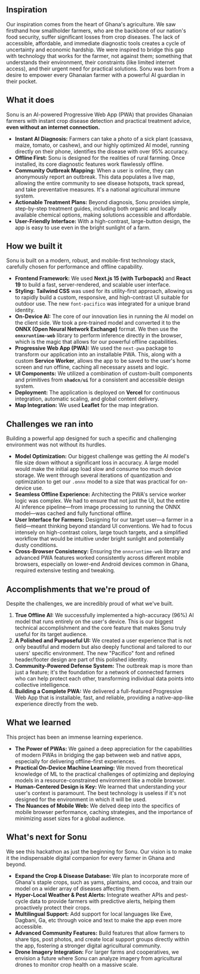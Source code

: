 ## Inspiration
Our inspiration comes from the heart of Ghana's agriculture. We saw firsthand how smallholder farmers, who are the backbone of our nation's food security, suffer significant losses from crop diseases. The lack of accessible, affordable, and immediate diagnostic tools creates a cycle of uncertainty and economic hardship. We were inspired to bridge this gap with technology that works for the farmer, not against them; something that understands their environment, their constraints (like limited internet access), and their urgent need for practical solutions. Sonu was born from a desire to empower every Ghanaian farmer with a powerful AI guardian in their pocket.

## What it does
Sonu is an AI-powered Progressive Web App (PWA) that provides Ghanaian farmers with instant crop disease detection and practical treatment advice, **even without an internet connection.**

*   **Instant AI Diagnosis:** Farmers can take a photo of a sick plant (cassava, maize, tomato, or cashew), and our highly optimized AI model, running directly on their phone, identifies the disease with over 95% accuracy.
*   **Offline First:** Sonu is designed for the realities of rural farming. Once installed, its core diagnostic features work flawlessly offline.
*   **Community Outbreak Mapping:** When a user is online, they can anonymously report an outbreak. This data populates a live map, allowing the entire community to see disease hotspots, track spread, and take preventative measures. It's a national agricultural immune system.
*   **Actionable Treatment Plans:** Beyond diagnosis, Sonu provides simple, step-by-step treatment guides, including both organic and locally available chemical options, making solutions accessible and affordable.
*   **User-Friendly Interface:** With a high-contrast, large-button design, the app is easy to use even in the bright sunlight of a farm.

## How we built it
Sonu is built on a modern, robust, and mobile-first technology stack, carefully chosen for performance and offline capability.

*   **Frontend Framework:** We used **Next.js 15 (with Turbopack)** and **React 19** to build a fast, server-rendered, and scalable user interface.
*   **Styling:** **Tailwind CSS** was used for its utility-first approach, allowing us to rapidly build a custom, responsive, and high-contrast UI suitable for outdoor use. The new `font-pacifico` was integrated for a unique brand identity.
*   **On-Device AI:** The core of our innovation lies in running the AI model on the client side. We took a pre-trained model and converted it to the **ONNX (Open Neural Network Exchange)** format. We then use the **`onnxruntime-web`** library to perform inference directly in the browser, which is the magic that allows for our powerful offline capabilities.
*   **Progressive Web App (PWA):** We used the `next-pwa` package to transform our application into an installable PWA. This, along with a custom **Service Worker**, allows the app to be saved to the user's home screen and run offline, caching all necessary assets and logic.
*   **UI Components:** We utilized a combination of custom-built components and primitives from **`shadcn/ui`** for a consistent and accessible design system.
*   **Deployment:** The application is deployed on **Vercel** for continuous integration, automatic scaling, and global content delivery.
*   **Map Integration:** We used **Leaflet** for the map integration.

## Challenges we ran into
Building a powerful app designed for such a specific and challenging environment was not without its hurdles.

*   **Model Optimization:** Our biggest challenge was getting the AI model's file size down without a significant loss in accuracy. A large model would make the initial app load slow and consume too much device storage. We went through several iterations of quantization and optimization to get our `.onnx` model to a size that was practical for on-device use.
*   **Seamless Offline Experience:** Architecting the PWA's service worker logic was complex. We had to ensure that not just the UI, but the entire AI inference pipeline—from image processing to running the ONNX model—was cached and fully functional offline.
*   **User Interface for Farmers:** Designing for our target user—a farmer in a field—meant thinking beyond standard UI conventions. We had to focus intensely on high-contrast colors, large touch targets, and a simplified workflow that would be intuitive under bright sunlight and potentially dusty conditions.
*   **Cross-Browser Consistency:** Ensuring the `onnxruntime-web` library and advanced PWA features worked consistently across different mobile browsers, especially on lower-end Android devices common in Ghana, required extensive testing and tweaking.

## Accomplishments that we're proud of
Despite the challenges, we are incredibly proud of what we've built.

1.  **True Offline AI:** We successfully implemented a high-accuracy (96%) AI model that runs entirely on the user's device. This is our biggest technical accomplishment and the core feature that makes Sonu truly useful for its target audience.
2.  **A Polished and Purposeful UI:** We created a user experience that is not only beautiful and modern but also deeply functional and tailored to our users' specific environment. The new "Pacifico" font and refined header/footer design are part of this polished identity.
3.  **Community-Powered Defense System:** The outbreak map is more than just a feature; it's the foundation for a network of connected farmers who can help protect each other, transforming individual data points into collective intelligence.
4.  **Building a Complete PWA:** We delivered a full-featured Progressive Web App that is installable, fast, and reliable, providing a native-app-like experience directly from the web.

## What we learned
This project has been an immense learning experience.

*   **The Power of PWAs:** We gained a deep appreciation for the capabilities of modern PWAs in bridging the gap between web and native apps, especially for delivering offline-first experiences.
*   **Practical On-Device Machine Learning:** We moved from theoretical knowledge of ML to the practical challenges of optimizing and deploying models in a resource-constrained environment like a mobile browser.
*   **Human-Centered Design is Key:** We learned that understanding your user's context is paramount. The best technology is useless if it's not designed for the environment in which it will be used.
*   **The Nuances of Mobile Web:** We delved deep into the specifics of mobile browser performance, caching strategies, and the importance of minimizing asset sizes for a global audience.

## What's next for Sonu
We see this hackathon as just the beginning for Sonu. Our vision is to make it the indispensable digital companion for every farmer in Ghana and beyond.

*   **Expand the Crop & Disease Database:** We plan to incorporate more of Ghana's staple crops, such as yams, plantains, and cocoa, and train our model on a wider array of diseases affecting them.
*   **Hyper-Local Weather & Pest Alerts:** Integrate weather APIs and pest-cycle data to provide farmers with predictive alerts, helping them proactively protect their crops.
*   **Multilingual Support:** Add support for local languages like Ewe, Dagbani, Ga, etc through voice and text to make the app even more accessible.
*   **Advanced Community Features:** Build features that allow farmers to share tips, post photos, and create local support groups directly within the app, fostering a stronger digital agricultural community.
*   **Drone Imagery Integration:** For larger farms and cooperatives, we envision a future where Sonu can analyze imagery from agricultural drones to monitor crop health on a massive scale. 